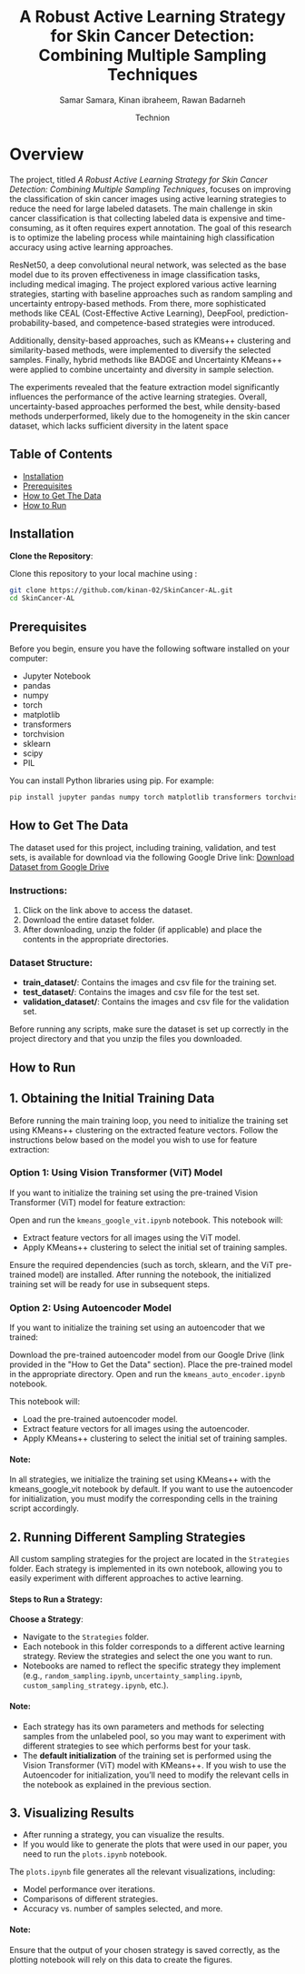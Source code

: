 <h1 align="center">A Robust Active Learning Strategy for Skin Cancer Detection: Combining Multiple Sampling Techniques</h1>
<p align="center">
  Samar Samara, Kinan ibraheem, Rawan Badarneh
  <p align="center">
    Technion
  </p>
</p>

# Overview

The project, titled *A Robust Active Learning Strategy for Skin Cancer Detection: Combining Multiple Sampling Techniques*, focuses on improving the classification of skin cancer images using active learning strategies to reduce the need for large labeled datasets. The main challenge in skin cancer classification is that collecting labeled data is expensive and time-consuming, as it often requires expert annotation. The goal of this research is to optimize the labeling process while maintaining high classification accuracy using active learning approaches.

ResNet50, a deep convolutional neural network, was selected as the base model due to its proven effectiveness in image classification tasks, including medical imaging. The project explored various active learning strategies, starting with baseline approaches such as random sampling and uncertainty entropy-based methods. From there, more sophisticated methods like CEAL (Cost-Effective Active Learning), DeepFool, prediction-probability-based, and competence-based strategies were introduced.

Additionally, density-based approaches, such as KMeans++ clustering and similarity-based methods, were implemented to diversify the selected samples. Finally, hybrid methods like BADGE and Uncertainty KMeans++ were applied to combine uncertainty and diversity in sample selection.

The experiments revealed that the feature extraction model significantly influences the performance of the active learning strategies. Overall, uncertainty-based approaches performed the best, while density-based methods underperformed, likely due to the homogeneity in the skin cancer dataset, which lacks sufficient diversity in the latent space

## Table of Contents

- [Installation](#installation)
- [Prerequisites](#Prerequisites)
- [How to Get The Data](#How-to-Get-The-Data)
- [How to Run](#how-to-run)

## Installation
**Clone the Repository**:

   Clone this repository to your local machine using :

   ```sh
   git clone https://github.com/kinan-02/SkinCancer-AL.git
   cd SkinCancer-AL
   ```
## Prerequisites
Before you begin, ensure you have the following software installed on your computer:

- Jupyter Notebook
- pandas
- numpy
- torch
- matplotlib
- transformers
- torchvision
- sklearn
- scipy
- PIL

You can install Python libraries using pip. For example:

```bash
pip install jupyter pandas numpy torch matplotlib transformers torchvision scikit-learn scipy Pillow 
 ```
## How to Get The Data
The dataset used for this project, including training, validation, and test sets, is available for download via the following Google Drive link:
[Download Dataset from Google Drive](https://drive.google.com/drive/folders/18qQkydqVpx-HI3q6IalgT4bV9hwU_ivr)

### Instructions:
1. Click on the link above to access the dataset.
2. Download the entire dataset folder.
3. After downloading, unzip the folder (if applicable) and place the contents in the appropriate directories.

### Dataset Structure:
- **train_dataset/**: Contains the images and csv file for the training set.
- **test_dataset/**: Contains the images and csv file for the test set.
- **validation_dataset/**: Contains the images and csv file for the validation set.

Before running any scripts, make sure the dataset is set up correctly in the project directory and that you unzip the files you downloaded.

## How to Run

## 1. Obtaining the Initial Training Data
Before running the main training loop, you need to initialize the training set using KMeans++ clustering on the extracted feature vectors. Follow the instructions below based on the model you wish to use for feature extraction:

### Option 1: Using Vision Transformer (ViT) Model
If you want to initialize the training set using the pre-trained Vision Transformer (ViT) model for feature extraction:

Open and run the `kmeans_google_vit.ipynb` notebook.
This notebook will:

- Extract feature vectors for all images using the ViT model.
- Apply KMeans++ clustering to select the initial set of training samples.

Ensure the required dependencies (such as torch, sklearn, and the ViT pre-trained model) are installed.
After running the notebook, the initialized training set will be ready for use in subsequent steps.

### Option 2: Using Autoencoder Model
If you want to initialize the training set using an autoencoder that we trained:

Download the pre-trained autoencoder model from our Google Drive (link provided in the "How to Get the Data" section).
Place the pre-trained model in the appropriate directory.
Open and run the `kmeans_auto_encoder.ipynb` notebook.

This notebook will:

- Load the pre-trained autoencoder model.
- Extract feature vectors for all images using the autoencoder.
- Apply KMeans++ clustering to select the initial set of training samples.
  
#### Note:

In all strategies, we initialize the training set using KMeans++ with the kmeans_google_vit notebook by default. If you want to use the autoencoder for initialization, you must modify the corresponding cells in the training script accordingly.


## 2. Running Different Sampling Strategies

All custom sampling strategies for the project are located in the `Strategies` folder. Each strategy is implemented in its own notebook, allowing you to easily experiment with different approaches to active learning.

#### Steps to Run a Strategy:

**Choose a Strategy**: 
   - Navigate to the `Strategies` folder.
   - Each notebook in this folder corresponds to a different active learning strategy. Review the strategies and select the one you want to run.
   - Notebooks are named to reflect the specific strategy they implement (e.g., `random_sampling.ipynb`, `uncertainty_sampling.ipynb`, `custom_sampling_strategy.ipynb`, etc.).
     
#### Note:

- Each strategy has its own parameters and methods for selecting samples from the unlabeled pool, so you may want to experiment with different strategies to see which performs best for your task.
- The **default initialization** of the training set is performed using the Vision Transformer (ViT) model with KMeans++. If you wish to use the Autoencoder for initialization, you’ll need to modify the relevant cells in the notebook as explained in the previous section.

## 3. Visualizing Results

   - After running a strategy, you can visualize the results.
   - If you would like to generate the plots that were used in our paper, you need to run the `plots.ipynb` notebook.
   
   The `plots.ipynb` file generates all the relevant visualizations, including:
   - Model performance over iterations.
   - Comparisons of different strategies.
   - Accuracy vs. number of samples selected, and more.
     
 #### Note:
 
   Ensure that the output of your chosen strategy is saved correctly, as the plotting notebook will rely on this data to create the figures.

